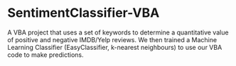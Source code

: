 # SentimentClassifier-VBA
A VBA project that uses a set of keywords to determine a quantitative value of positive and negative IMDB/Yelp reviews. We then trained a Machine Learning Classifier (EasyClassifier, k-nearest neighbours) to use our VBA code to make predictions. 
